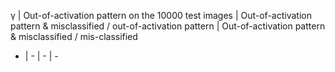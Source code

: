 γ | Out-of-activation pattern on the 10000 test images | Out-of-activation pattern & misclassified / out-of-activation pattern | Out-of-activation pattern & misclassified / mis-classified
- | - | - | -
